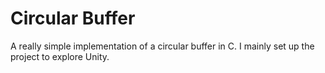 Circular Buffer
===============
A really simple implementation of a circular buffer in C.
I mainly set up the project to explore Unity.
